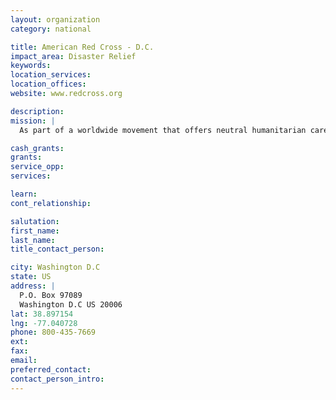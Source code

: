 ```yaml
---
layout: organization
category: national

title: American Red Cross - D.C.
impact_area: Disaster Relief
keywords: 
location_services: 
location_offices: 
website: www.redcross.org

description: 
mission: |
  As part of a worldwide movement that offers neutral humanitarian care to the victims of war, the American Red Cross distinguished itself by also aiding victims of devastating natural disasters. Over the years, the organization has expanded its services, always with the aim of preventing and relieving suffering. Today, in addition to domestic disaster relief, the American Red Cross offers compassionate services in five other areas: community services that help the needy; support and comfort for military members and their families; the collection, processing and distribution of lifesaving blood and blood products; educational programs that promote health and safety; and international relief and development programs. 

cash_grants: 
grants: 
service_opp: 
services: 

learn: 
cont_relationship: 

salutation: 
first_name: 
last_name: 
title_contact_person: 

city: Washington D.C
state: US
address: |
  P.O. Box 97089  
  Washington D.C US 20006
lat: 38.897154
lng: -77.040728
phone: 800-435-7669
ext: 
fax: 
email: 
preferred_contact: 
contact_person_intro: 
---
```

